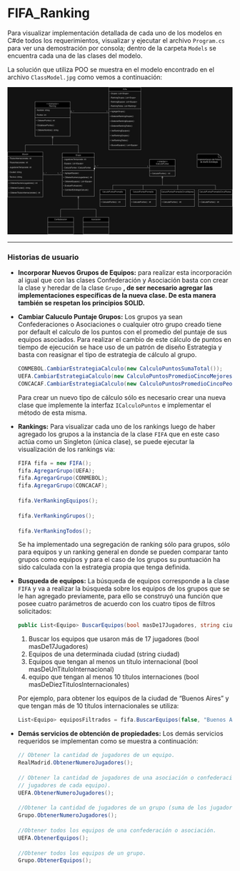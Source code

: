 # FIFA_Ranking

Para visualizar implementación detallada de cada uno de los modelos en C#de todos los requerimientos, visualizar y ejecutar el archivo `Program.cs` para ver una demostración por consola; dentro de la carpeta `Models` se encuentra cada una de las clases del modelo.

La solución que utiliza POO se muestra en el modelo encontrado en el archivo `ClassModel.jpg` como vemos a continuación:

![ClassModel.jpg](ClassModel.jpg)

---

### Historias de usuario

- **Incorporar Nuevos Grupos de Equipos:** para realizar esta incorporación al igual que con las clases Confederación y Asociación basta con crear la clase y heredar de la clase `Grupo` **, de ser necesario agregar las implementaciones específicas de la nueva clase. De esta manera también se respetan los principios SOLID.**
- **Cambiar Caluculo Puntaje Grupos:** Los grupos ya sean Confederaciones o Asociaciones o cualquier otro grupo creado tiene por default el calculo de los puntos con el promedio del puntaje de sus equipos asociados. Para realizar el cambio de este cálculo de puntos en tiempo de ejecución se hace uso de un patrón de diseño Estrategia y basta con reasignar el tipo de estrategia de cálculo al grupo.
    
    ```csharp
    CONMEBOL.CambiarEstrategiaCalculo(new CalculoPuntosSumaTotal());
    UEFA.CambiarEstrategiaCalculo(new CalculoPuntosPromedioCincoMejores());
    CONCACAF.CambiarEstrategiaCalculo(new CalculoPuntosPromedioCincoPeores());
    ```
    
    Para crear un nuevo tipo de cálculo sólo es necesario crear una nueva clase que implemente la interfaz `ICalculoPuntos` e implementar el método de esta misma.
    
- **Rankings:** Para visualizar cada uno de los rankings luego de haber agregado los grupos a la instancia de la clase `FIFA` que en este caso actúa como un Singleton (única clase), se puede ejecutar la visualización de los rankings via:
    
    ```csharp
    FIFA fifa = new FIFA();
    fifa.AgregarGrupo(UEFA);
    fifa.AgregarGrupo(CONMEBOL);
    fifa.AgregarGrupo(CONCACAF);
    
    fifa.VerRankingEquipos();
    
    fifa.VerRankingGrupos();
    
    fifa.VerRankingTodos();
    ```
    
    Se ha implementado una segregación de ranking sólo para grupos, sólo para equipos y un ranking general en donde se pueden comparar tanto grupos como equipos y para el caso de los grupos su puntuación ha sido calculada con la estrategia propia que tenga definida.
    
- **Busqueda de equipos:** La búsqueda de equipos corresponde a la clase `FIFA` y va a realizar la búsqueda sobre los equipos de los grupos que se le han agregado previamente, para ello se construyó una función que posee cuatro parámetros de acuerdo con los cuatro tipos de filtros solicitados:
    
    ```csharp
    public List<Equipo> BuscarEquipos(bool masDe17Jugadores, string ciudad, bool masDeUnTituloInternacional,  bool masDeDiezTitulosInternacionales)
    ```
    
    1. Buscar los equipos que usaron más de 17 jugadores (bool masDe17Jugadores)
    2. Equipos de una determinada ciudad (string ciudad) 
    3. Equipos que tengan al menos un título internacional (bool masDeUnTituloInternacional)
    4. equipo que tengan al menos 10 títulos internaciones (bool masDeDiezTitulosInternacionales)
    
    Por ejemplo, para obtener los equipos de la ciudad de “Buenos Aires” y que tengan más de 10 títulos internacionales se utiliza:
    
    ```csharp
    List<Equipo> equiposFiltrados = fifa.BuscarEquipos(false, "Buenos Aires", true, true);
    ```
    
- **Demás servicios de obtención de propiedades:** Los demás servicios requeridos se implementan como se muestra a continuación:
    
    ```csharp
    // Obtener la cantidad de jugadores de un equipo.
    RealMadrid.ObtenerNumeroJugadores();
    
    // Obtener la cantidad de jugadores de una asociación o confederación (suma de los
    // jugadores de cada equipo).
    UEFA.ObtenerNumeroJugadores();
    
    //Obtener la cantidad de jugadores de un grupo (suma de los jugadores de cada equipo).
    Grupo.ObtenerNumeroJugadores();
    
    //Obtener todos los equipos de una confederación o asociación.
    UEFA.ObtenerEquipos();
    
    //Obtener todos los equipos de un grupo.
    Grupo.ObtenerEquipos();
    ```